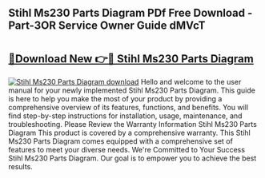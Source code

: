 ## Stihl Ms230 Parts Diagram PDf Free Download - Part-3OR Service Owner Guide dMVcT

# <h2><a href="http://dfo8an.blite.top/?on=Stihl+Ms230+Parts+Diagram">🔗Download New 👉🔴 Stihl Ms230 Parts Diagram</a></h2>

[![Stihl Ms230 Parts Diagram download](https://i.imgur.com/lujVjoI.png)](http://dfo8an.blite.top/?on=Stihl+Ms230+Parts+Diagram)
Hello and welcome to the user manual for your newly implemented Stihl Ms230 Parts Diagram. This guide is here to help you make the most of your product by providing a comprehensive overview of its features, functions, and benefits. You will find step-by-step instructions for installation, usage, maintenance, and troubleshooting. Please Review the Warranty Information Stihl Ms230 Parts Diagram This product is covered by a comprehensive warranty. This Stihl Ms230 Parts Diagram comes equipped with a comprehensive set of features to meet your diverse needs. We're Committed to Your Success Stihl Ms230 Parts Diagram. Our goal is to empower you to achieve the best results.
